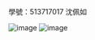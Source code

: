 學號：513717017 沈佩如

![image](https://github.com/user-attachments/assets/b9b3e812-6136-4da9-9328-dba546f54d65)
![image](https://github.com/user-attachments/assets/7f3574ef-3087-4186-9134-27c66f56b48f)


